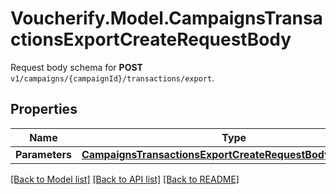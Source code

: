 # Voucherify.Model.CampaignsTransactionsExportCreateRequestBody
Request body schema for **POST** `v1/campaigns/{campaignId}/transactions/export`.

## Properties

Name | Type | Description | Notes
------------ | ------------- | ------------- | -------------
**Parameters** | [**CampaignsTransactionsExportCreateRequestBodyParameters**](CampaignsTransactionsExportCreateRequestBodyParameters.md) |  | [optional] 

[[Back to Model list]](../README.md#documentation-for-models) [[Back to API list]](../README.md#documentation-for-api-endpoints) [[Back to README]](../README.md)

